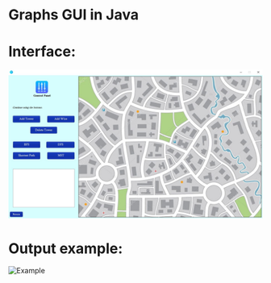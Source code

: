 # Graphs GUI in Java

# Interface:
![Interface](https://github.com/DarioMejia/Graphs-GUI/blob/main/GUI.jpg)
# Output example:
![Example](https://github.com/DarioMejia/Graphs-GUI/blob/main/GUI-Example.png)
